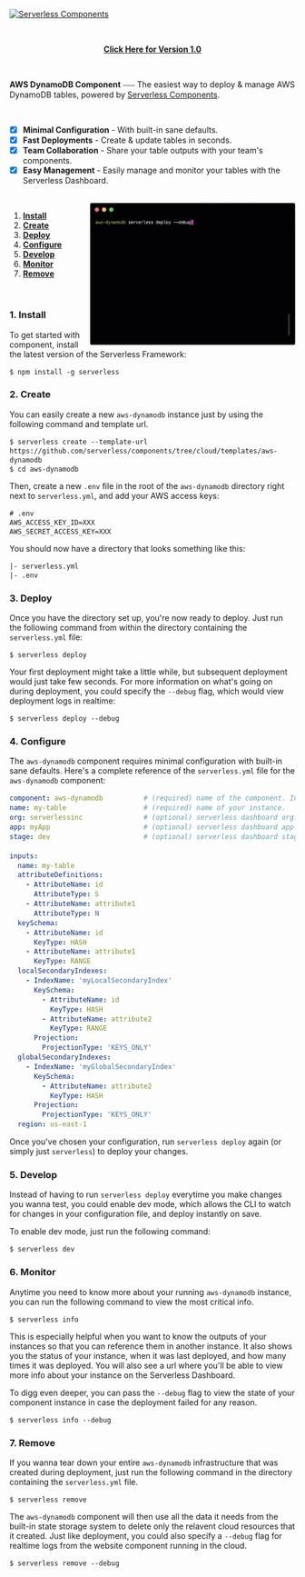 [![Serverless Components](https://s3.amazonaws.com/public.assets.serverless.com/images/readme_serverless_components.gif)](http://serverless.com)

<br/>

<p align="center">
  <b><a href="https://github.com/serverless-components/aws-dynamodb/tree/v1">Click Here for Version 1.0</a></b>
</p>

<br/>

**AWS DynamoDB Component** ⎯⎯⎯ The easiest way to deploy & manage AWS DynamoDB tables, powered by [Serverless Components](https://github.com/serverless/components/tree/cloud).

<br/>

- [x] **Minimal Configuration** - With built-in sane defaults.
- [x] **Fast Deployments** - Create & update tables in seconds.
- [x] **Team Collaboration** - Share your table outputs with your team's components.
- [x] **Easy Management** - Easily manage and monitor your tables with the Serverless Dashboard.

<br/>

<img src="/assets/deploy-demo.gif" height="250" align="right">

1. [**Install**](#1-install)
2. [**Create**](#2-create)
3. [**Deploy**](#3-deploy)
4. [**Configure**](#4-configure)
5. [**Develop**](#5-develop)
6. [**Monitor**](#6-monitor)
7. [**Remove**](#7-remove)

&nbsp;

### 1. Install

To get started with component, install the latest version of the Serverless Framework:

```
$ npm install -g serverless
```

### 2. Create

You can easily create a new `aws-dynamodb` instance just by using the following command and template url.

```
$ serverless create --template-url https://github.com/serverless/components/tree/cloud/templates/aws-dynamodb
$ cd aws-dynamodb
```

Then, create a new `.env` file in the root of the `aws-dynamodb` directory right next to `serverless.yml`, and add your AWS access keys:

```
# .env
AWS_ACCESS_KEY_ID=XXX
AWS_SECRET_ACCESS_KEY=XXX
```

You should now have a directory that looks something like this:

```
|- serverless.yml
|- .env
```

### 3. Deploy

Once you have the directory set up, you're now ready to deploy. Just run the following command from within the directory containing the `serverless.yml` file:

```
$ serverless deploy
```

Your first deployment might take a little while, but subsequent deployment would just take few seconds. For more information on what's going on during deployment, you could specify the `--debug` flag, which would view deployment logs in realtime:

```
$ serverless deploy --debug
```

### 4. Configure

The `aws-dynamodb` component requires minimal configuration with built-in sane defaults. Here's a complete reference of the `serverless.yml` file for the `aws-dynamodb` component:

```yml
component: aws-dynamodb          # (required) name of the component. In that case, it's aws-dynamodb.
name: my-table                   # (required) name of your instance.
org: serverlessinc               # (optional) serverless dashboard org. default is the first org you created during signup.
app: myApp                       # (optional) serverless dashboard app. default is the same as the name property.
stage: dev                       # (optional) serverless dashboard stage. default is dev.

inputs:
  name: my-table
  attributeDefinitions:                    
    - AttributeName: id
      AttributeType: S
    - AttributeName: attribute1
      AttributeType: N
  keySchema:
    - AttributeName: id
      KeyType: HASH
    - AttributeName: attribute1
      KeyType: RANGE
  localSecondaryIndexes:
    - IndexName: 'myLocalSecondaryIndex'
      KeySchema:
        - AttributeName: id
          KeyType: HASH
        - AttributeName: attribute2
          KeyType: RANGE
      Projection:
        ProjectionType: 'KEYS_ONLY'
  globalSecondaryIndexes:
    - IndexName: 'myGlobalSecondaryIndex'
      KeySchema:
        - AttributeName: attribute2
          KeyType: HASH
      Projection:
        ProjectionType: 'KEYS_ONLY'
  region: us-east-1
```

Once you've chosen your configuration, run `serverless deploy` again (or simply just `serverless`) to deploy your changes.

### 5. Develop

Instead of having to run `serverless deploy` everytime you make changes you wanna test, you could enable dev mode, which allows the CLI to watch for changes in your configuration file, and deploy instantly on save.

To enable dev mode, just run the following command:

```
$ serverless dev
```

### 6. Monitor

Anytime you need to know more about your running `aws-dynamodb` instance, you can run the following command to view the most critical info. 

```
$ serverless info
```

This is especially helpful when you want to know the outputs of your instances so that you can reference them in another instance. It also shows you the status of your instance, when it was last deployed, and how many times it was deployed. You will also see a url where you'll be able to view more info about your instance on the Serverless Dashboard.

To digg even deeper, you can pass the `--debug` flag to view the state of your component instance in case the deployment failed for any reason. 

```
$ serverless info --debug
```
### 7. Remove

If you wanna tear down your entire `aws-dynamodb` infrastructure that was created during deployment, just run the following command in the directory containing the `serverless.yml` file. 
```
$ serverless remove
```

The `aws-dynamodb` component will then use all the data it needs from the built-in state storage system to delete only the relavent cloud resources that it created. Just like deployment, you could also specify a `--debug` flag for realtime logs from the website component running in the cloud.

```
$ serverless remove --debug
```
